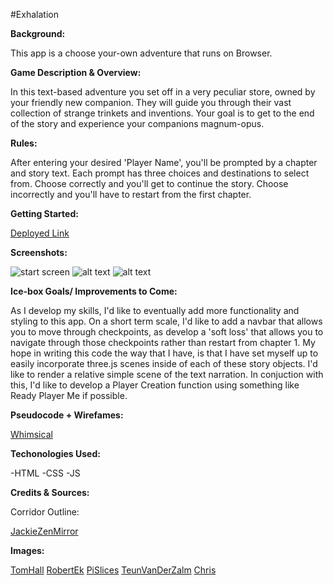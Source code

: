 #Exhalation


**Background:** 

This app is a choose your-own adventure that runs on Browser. 

**Game Description & Overview:** 

In this text-based adventure you set off in a very peculiar store, owned by your friendly new companion. They will guide you through their vast collection of strange trinkets and inventions. Your goal is to get to the end of the story and experience your companions magnum-opus.  


**Rules:** 

After entering your desired 'Player Name', you'll be prompted by a chapter and story text. Each prompt has three choices and destinations to select from. Choose correctly and you'll get to continue the story. Choose incorrectly and you'll have to restart from the first chapter. 

**Getting Started:**

[Deployed Link](https://exhalation-cyoa.netlify.app/)

**Screenshots:**

![start screen](image.jpg)
![alt text](image.jpg)
![alt text](image.jpg) 


**Ice-box Goals/ Improvements to Come:** 

As I develop my skills, I'd like to eventually add more functionality and styling to this app. On a short term scale, I'd like to add a navbar that allows you to move through checkpoints, as develop a 'soft loss' that allows you to navigate through those checkpoints rather than restart from chapter 1. My hope in writing this code the way that I have, is that I have set myself up to easily incorporate three.js scenes inside of each of these story objects. I'd like to render a relative simple scene of the text narration. In conjuction with this, I'd like to develop a Player Creation function using something like Ready Player Me if possible. 

**Pseudocode + Wirefames:**

[Whimsical](https://whimsical.com/exhalation-JwVdgWFPqFPeivpc35BA67)

**Techonologies Used:**

-HTML 
-CSS 
-JS

**Credits & Sources:** 

Corridor Outline:

[JackieZenMirror](https://codepen.io/jackiezen/details/JjJxGOY)


**Images:** 


  [TomHall](https://media3.giphy.com/media/26tnaNlcZHVwfsQTe/giphy.gif?cid=790b7611655928d137c77e4961b901c4b4e8d7d19cdad8ff&rid=giphy.gif&ct=g)
  [RobertEk](https://media.giphy.com/media/lKKXOCVviOAXS/giphy-downsized-large.gif)
  [PiSlices](https://media4.giphy.com/media/1AiqjMPNltYFVyFF2z/giphy.gif?cid=790b761175e804ef1f35d71b5bd2e35aa0733a76f459354b&rid=giphy.gif&ct=g)
  [TeunVanDerZalm](https://media0.giphy.com/media/3og0IV7MOCfnm85iRa/giphy.gif?cid=790b7611eabe3308d23f076b6d11d4e0d5c1972672b25b2e&rid=giphy.gif&ct=g)
  [Chris](https://media4.giphy.com/media/H1B8ZtMvhpy6QjpOnN/giphy.gif?cid=790b76112743c6d301390f9e0157fa3cf3429240d52f8fa0&rid=giphy.gif&ct=g)
